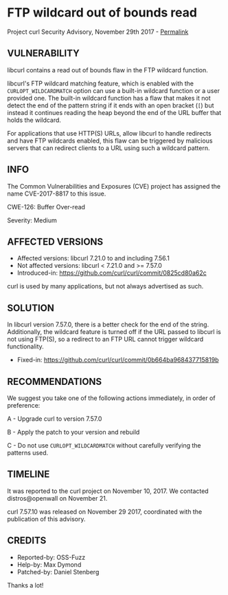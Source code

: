 FTP wildcard out of bounds read
===============================

Project curl Security Advisory, November 29th 2017 -
[Permalink](https://curl.se/docs/CVE-2017-8817.html)

VULNERABILITY
-------------

libcurl contains a read out of bounds flaw in the FTP wildcard function.

libcurl's FTP wildcard matching feature, which is enabled with the
`CURLOPT_WILDCARDMATCH` option can use a built-in wildcard function or a user
provided one. The built-in wildcard function has a flaw that makes it not
detect the end of the pattern string if it ends with an open bracket (`[`) but
instead it continues reading the heap beyond the end of the URL buffer that
holds the wildcard.

For applications that use HTTP(S) URLs, allow libcurl to handle redirects and
have FTP wildcards enabled, this flaw can be triggered by malicious servers
that can redirect clients to a URL using such a wildcard pattern.

INFO
----

The Common Vulnerabilities and Exposures (CVE) project has assigned the name
CVE-2017-8817 to this issue.

CWE-126: Buffer Over-read

Severity: Medium

AFFECTED VERSIONS
-----------------

- Affected versions: libcurl 7.21.0 to and including 7.56.1
- Not affected versions: libcurl < 7.21.0 and >= 7.57.0
- Introduced-in: https://github.com/curl/curl/commit/0825cd80a62c

curl is used by many applications, but not always advertised as such.

SOLUTION
------------

In libcurl version 7.57.0, there is a better check for the end of the
string. Additionally, the wildcard feature is turned off if the URL passed to
libcurl is not using FTP(S), so a redirect to an FTP URL cannot trigger
wildcard functionality.

- Fixed-in: https://github.com/curl/curl/commit/0b664ba968437715819b

RECOMMENDATIONS
---------------

We suggest you take one of the following actions immediately, in order of
preference:

 A - Upgrade curl to version 7.57.0

 B - Apply the patch to your version and rebuild

 C - Do not use `CURLOPT_WILDCARDMATCH` without carefully verifying the
     patterns used.

TIMELINE
---------

It was reported to the curl project on November 10, 2017. We contacted
distros@openwall on November 21.

curl 7.57.10 was released on November 29 2017, coordinated with the
publication of this advisory.

CREDITS
-------

- Reported-by: OSS-Fuzz
- Help-by: Max Dymond
- Patched-by: Daniel Stenberg

Thanks a lot!
